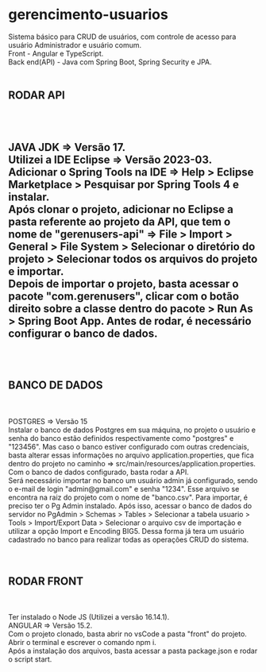 # gerencimento-usuarios
Sistema básico para CRUD de usuários, com controle de acesso para usuário Administrador e usuário comum.<br/>
Front - Angular e TypeScript.<br/>
Back end(API) - Java com Spring Boot, Spring Security e JPA.
<br/>
<br />
<h2>RODAR API<h2/>
<br/>
<br/>
JAVA JDK => Versão 17. <br/>
Utilizei a IDE Eclipse => Versão 2023-03. 
<br/>
Adicionar o Spring Tools na IDE => Help > Eclipse Marketplace > Pesquisar por Spring Tools 4 e instalar.
<br />
Após clonar o projeto, adicionar no Eclipse a pasta referente ao projeto da API, que tem o nome de "gerenusers-api" => File > Import > General > File System > Selecionar o diretório do projeto > Selecionar todos os arquivos do projeto e importar.
<br/>
Depois de importar o projeto, basta acessar o pacote "com.gerenusers", clicar com o botão direito sobre a classe dentro do pacote > Run As > Spring Boot App. Antes de rodar, é necessário configurar o banco de dados.
<br/>
<br/>
<br/>
<h2>BANCO DE DADOS</h2>
<br/>
<br/>
POSTGRES => Versão 15<br/>
Instalar o banco de dados Postgres em sua máquina, no projeto o usuário e senha do banco estão definidos respectivamente como "postgres" e "123456". Mas caso o banco estiver configurado com outras credenciais, basta alterar essas informações no arquivo application.properties, que fica dentro do projeto no caminho => src/main/resources/application.properties.
<br/>
Com o banco de dados configurado, basta rodar a API.<br/>
Será necessário importar no banco um usuário admin já configurado, sendo o e-mail de login "admin@gmail.com" e senha "1234". Esse arquivo se encontra na raiz do projeto com o nome de "banco.csv". Para importar, é preciso ter o Pg Admin instalado. Após isso, acessar o banco de dados do servidor no PgAdmin > Schemas > Tables > Selecionar a tabela usuario > Tools > Import/Export Data > Selecionar o arquivo csv de importação e utilizar a opção Import e Encoding BIG5. Dessa forma já tera um  usuário cadastrado no banco para realizar todas as operações CRUD do sistema.
<br />
<br />
<br />
<h2>RODAR FRONT</h2>
<br/>
<br/>
Ter instalado o Node JS (Utilizei a versão 16.14.1). <br/>
ANGULAR => Versão 15.2. <br/>
Com o projeto clonado, basta abrir no vsCode a pasta "front" do projeto.<br/>
Abrir o terminal e escrever o comando npm i. <br/>
Após a instalação dos arquivos, basta acessar a pasta package.json e rodar o script start.
